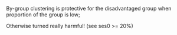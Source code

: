 By-group clustering is protective for the disadvantaged group when proportion of the group is low;

Otherwise turned really harmful! (see ses0 >= 20%)
